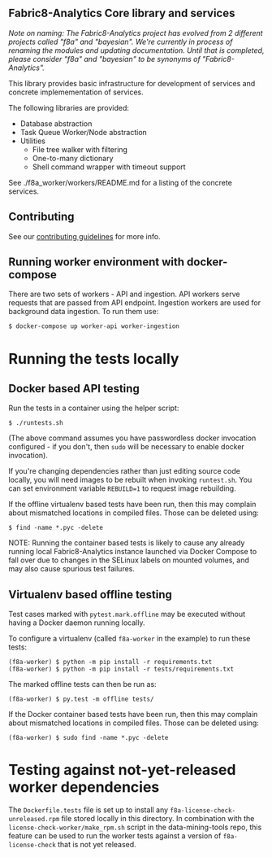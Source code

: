 Fabric8-Analytics Core library and services
-------------------------------------------

*Note on naming: The Fabric8-Analytics project has evolved from 2 different projects called "f8a" and "bayesian". We're currently in process of renaming the modules and updating documentation. Until that is completed, please consider "f8a" and "bayesian" to be synonyms of "Fabric8-Analytics".*

This library provides basic infrastructure for development of services and concrete implemementation of services. 

The following libraries are provided:

* Database abstraction
* Task Queue Worker/Node abstraction
* Utilities
  * File tree walker with filtering
  * One-to-many dictionary
  * Shell command wrapper with timeout support

See ./f8a_worker/workers/README.md for a listing of the concrete services.  

## Contributing

See our [contributing guidelines](https://github.com/fabric8-analytics/common/blob/master/CONTRIBUTING.md) for more info.

## Running worker environment with docker-compose

There are two sets of workers - API and ingestion. API workers serve requests that are passed from API endpoint. Ingestion workers are used for background data ingestion. To run them use:
```shell
$ docker-compose up worker-api worker-ingestion
```

# Running the tests locally

## Docker based API testing

Run the tests in a container using the helper
script:
```shell
$ ./runtests.sh
```

(The above command assumes you have passwordless docker invocation configured -
if you don't, then `sudo` will be necessary to enable docker invocation).

If you're changing dependencies rather than just editing source code locally,
you will need images to be rebuilt when invoking `runtest.sh`. You
can set environment variable `REBUILD=1` to request image rebuilding.

If the offline virtualenv based tests have been run, then this may complain
about mismatched locations in compiled files. Those can be deleted using:
```shell
$ find -name *.pyc -delete
```

NOTE: Running the container based tests is likely to cause any already
running local Fabric8-Analytics instance launched via Docker Compose to fall over due to
changes in the SELinux labels on mounted volumes, and may also cause
spurious test failures.


## Virtualenv based offline testing

Test cases marked with `pytest.mark.offline` may be executed without having a
Docker daemon running locally.

To configure a virtualenv (called `f8a-worker` in the example) to run these
tests:
```shell
(f8a-worker) $ python -m pip install -r requirements.txt
(f8a-worker) $ python -m pip install -r tests/requirements.txt
```

The marked offline tests can then be run as:
```shell
(f8a-worker) $ py.test -m offline tests/
```

If the Docker container based tests have been run, then this may complain
about mismatched locations in compiled files. Those can be deleted using:
```shell
(f8a-worker) $ sudo find -name *.pyc -delete
```

# Testing against not-yet-released worker dependencies

The `Dockerfile.tests` file is set up to install any
`f8a-license-check-unreleased.rpm` file stored locally in this directory.
In combination with the `license-check-worker/make_rpm.sh` script in the
data-mining-tools repo, this feature can be used to run the worker tests
against a version of `f8a-license-check` that is not yet released.
